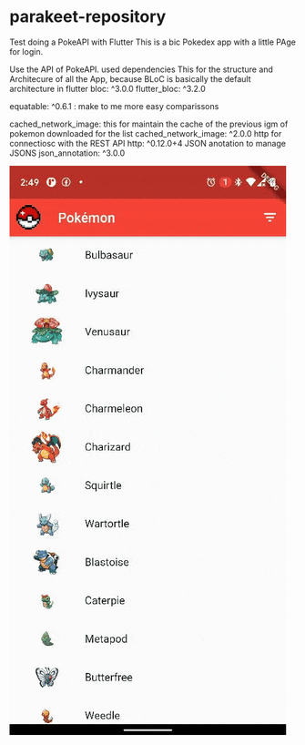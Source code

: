 # parakeet-repository
Test doing a PokeAPI with Flutter
This is a bic Pokedex app with a little PAge for login. 

Use the API of PokeAPI. 
used dependencies
This for the structure and Architecure of all the App, because BLoC is basically the default architecture in flutter
  bloc: ^3.0.0
  flutter_bloc: ^3.2.0
  
  equatable: ^0.6.1 : make to me more easy comparissons 
  
  cached_network_image: this for maintain the cache of the previous igm of pokemon downloaded for the list
  cached_network_image: ^2.0.0
  http for connectiosc with the REST API
  http: ^0.12.0+4
  JSON anotation to manage JSONS
  json_annotation: ^3.0.0
  
  ![Farmers Market Finder Demo](res/GIF-200910_054452.gif)
